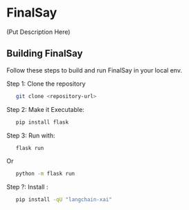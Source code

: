 # FinalSay

(Put Description Here)

## Building FinalSay
Follow these steps to build and run FinalSay in your local env. 

Step 1: Clone the repository 
```bash
   git clone <repository-url>
```

Step 2: Make it Executable:
```bash
   pip install flask
```

Step 3: Run with:
```bash
   flask run
```
Or
```bash
   python -m flask run
```

Step ?: Install :
```bash
   pip install -qU "langchain-xai"
```
